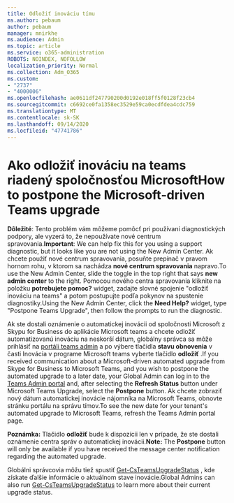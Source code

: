 ```yaml
---
title: Odložiť inováciu tímu
ms.author: pebaum
author: pebaum
manager: mnirkhe
ms.audience: Admin
ms.topic: article
ms.service: o365-administration
ROBOTS: NOINDEX, NOFOLLOW
localization_priority: Normal
ms.collection: Adm_O365
ms.custom:
- "2737"
- "4000006"
ms.openlocfilehash: ae0611df247790200d0192e018ff5f0128f23cb4
ms.sourcegitcommit: c6692ce0fa1358ec3529e59ca0ecdfdea4cdc759
ms.translationtype: MT
ms.contentlocale: sk-SK
ms.lasthandoff: 09/14/2020
ms.locfileid: "47741786"
---
```

# <a name="how-to-postpone-the-microsoft-driven-teams-upgrade"></a><span data-ttu-id="858e1-102">Ako odložiť inováciu na teams riadený spoločnosťou Microsoft</span><span class="sxs-lookup"><span data-stu-id="858e1-102">How to postpone the Microsoft-driven Teams upgrade</span></span>

<span data-ttu-id="858e1-103">**Dôležité**: Tento problém vám môžeme pomôcť pri používaní diagnostických podpory, ale vyzerá to, že nepoužívate nové centrum spravovania.</span><span class="sxs-lookup"><span data-stu-id="858e1-103">**Important**: We can help fix this for you using a support diagnostic, but it looks like you are not using the New Admin Center.</span></span> <span data-ttu-id="858e1-104">Ak chcete použiť nové centrum spravovania, posuňte prepínač v pravom hornom rohu, v ktorom sa nachádza **nové centrum spravovania** napravo.</span><span class="sxs-lookup"><span data-stu-id="858e1-104">To use the New Admin Center, slide the toggle in the top right that says **new admin center** to the right.</span></span> <span data-ttu-id="858e1-105">Pomocou nového centra spravovania kliknite na položku **potrebujete pomoc?** widget, zadajte slovné spojenie "odložiť inováciu na teams" a potom postupujte podľa pokynov na spustenie diagnostiky.</span><span class="sxs-lookup"><span data-stu-id="858e1-105">Using the New Admin Center, click the **Need Help?** widget, type "Postpone Teams Upgrade", then follow the prompts to run the diagnostic.</span></span>

<span data-ttu-id="858e1-106">Ak ste dostali oznámenie o automatickej inovácii od spoločnosti Microsoft z Skypu for Business do aplikácie Microsoft teams a chcete odložiť automatizovanú inováciu na neskorší dátum, globálny správca sa môže prihlásiť na [portáli teams admin](https://admin.teams.microsoft.com/dashboard) a po výbere tlačidla **stavu obnovenia** v časti Inovácia v programe Microsoft teams vyberte tlačidlo **odložiť** .</span><span class="sxs-lookup"><span data-stu-id="858e1-106">If you received communication about a Microsoft-driven automated upgrade from Skype for Business to Microsoft Teams, and you wish to postpone the automated upgrade to a later date, your Global Admin can log in to the [Teams Admin portal](https://admin.teams.microsoft.com/dashboard) and, after selecting the **Refresh Status** button under Microsoft Teams Upgrade, select the **Postpone** button.</span></span> <span data-ttu-id="858e1-107">Ak chcete zobraziť nový dátum automatickej inovácie nájomníka na Microsoft Teams, obnovte stránku portálu na správu tímov.</span><span class="sxs-lookup"><span data-stu-id="858e1-107">To see the new date for your tenant's automated upgrade to Microsoft Teams, refresh the Teams Admin portal page.</span></span>

<span data-ttu-id="858e1-108">**Poznámka:** Tlačidlo **odložiť** bude k dispozícii len v prípade, že ste dostali oznámenie centra správ o automatickej inovácii.</span><span class="sxs-lookup"><span data-stu-id="858e1-108">**Note:** The **Postpone** button will only be available if you have received the message center notification regarding the automated upgrade.</span></span> 

<span data-ttu-id="858e1-109">Globálni správcovia môžu tiež spustiť [Get-CsTeamsUpgradeStatus](https://docs.microsoft.com/powershell/module/skype/get-csteamsupgradestatus?view=skype-ps) , kde získate ďalšie informácie o aktuálnom stave inovácie.</span><span class="sxs-lookup"><span data-stu-id="858e1-109">Global Admins can also run [Get-CsTeamsUpgradeStatus](https://docs.microsoft.com/powershell/module/skype/get-csteamsupgradestatus?view=skype-ps) to learn more about their current upgrade status.</span></span>
